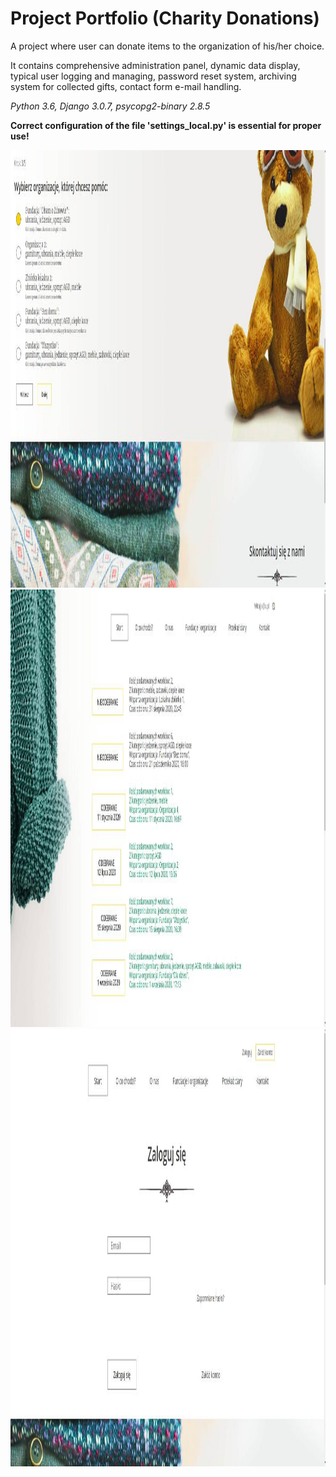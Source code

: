 # Project Portfolio (Charity Donations)

A project where user can donate items to the organization of his/her choice. 

It contains comprehensive administration panel, dynamic data display, 
typical user logging and managing, password reset system,
archiving system for collected gifts, contact form e-mail handling.

_Python 3.6, Django 3.0.7, psycopg2-binary 2.8.5_

**Correct configuration of the file 'settings_local.py' is essential for proper use!**

<img src="pic3.jpg" height="700">

<img src="pic2.jpg" height="700">

<img src="pic1.jpg" height="700">